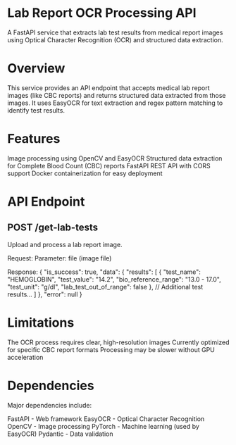 # Lab Report OCR Processing API
A FastAPI service that extracts lab test results from medical report images using Optical Character Recognition (OCR) and structured data extraction.

# Overview
This service provides an API endpoint that accepts medical lab report images (like CBC reports) and returns structured data extracted from those images. It uses EasyOCR for text extraction and regex pattern matching to identify test results.

# Features
Image processing using OpenCV and EasyOCR
Structured data extraction for Complete Blood Count (CBC) reports
FastAPI REST API with CORS support
Docker containerization for easy deployment

# API Endpoint

## POST /get-lab-tests
Upload and process a lab report image.

Request:
Parameter: file (image file)

Response:
{
  "is_success": true,
  "data": {
    "results": [
      {
        "test_name": "HEMOGLOBIN",
        "test_value": "14.2",
        "bio_reference_range": "13.0 - 17.0",
        "test_unit": "g/dl",
        "lab_test_out_of_range": false
      },
      // Additional test results...
    ]
  },
  "error": null
}

# Limitations
The OCR process requires clear, high-resolution images
Currently optimized for specific CBC report formats
Processing may be slower without GPU acceleration

# Dependencies
Major dependencies include:

FastAPI - Web framework
EasyOCR - Optical Character Recognition
OpenCV - Image processing
PyTorch - Machine learning (used by EasyOCR)
Pydantic - Data validation